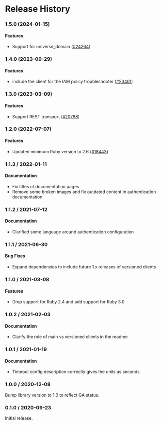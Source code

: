 # Release History

### 1.5.0 (2024-01-15)

#### Features

* Support for universe_domain ([#24264](https://github.com/googleapis/google-cloud-ruby/issues/24264)) 

### 1.4.0 (2023-09-29)

#### Features

* include the client for the IAM policy troubleshooter ([#23401](https://github.com/googleapis/google-cloud-ruby/issues/23401)) 

### 1.3.0 (2023-03-09)

#### Features

* Support REST transport ([#20768](https://github.com/googleapis/google-cloud-ruby/issues/20768)) 

### 1.2.0 (2022-07-07)

#### Features

* Updated minimum Ruby version to 2.6 ([#18443](https://github.com/googleapis/google-cloud-ruby/issues/18443)) 

### 1.1.3 / 2022-01-11

#### Documentation

* Fix titles of documentation pages
* Remove some broken images and fix outdated content in authentication documentation

### 1.1.2 / 2021-07-12

#### Documentation

* Clarified some language around authentication configuration

### 1.1.1 / 2021-06-30

#### Bug Fixes

* Expand dependencies to include future 1.x releases of versioned clients

### 1.1.0 / 2021-03-08

#### Features

* Drop support for Ruby 2.4 and add support for Ruby 3.0

### 1.0.2 / 2021-02-03

#### Documentation

* Clarify the role of main vs versioned clients in the readme

### 1.0.1 / 2021-01-19

#### Documentation

* Timeout config description correctly gives the units as seconds

### 1.0.0 / 2020-12-08

Bump library version to 1.0 to reflect GA status.

### 0.1.0 / 2020-09-23

Initial release.
